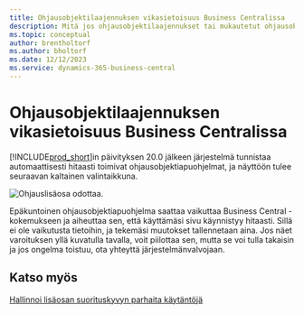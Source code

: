 ```yaml
---
title: Ohjausobjektilaajennuksen vikasietoisuus Business Centralissa
description: Mitä jos ohjausobjektilaajennukset tai mukautetut ohjausobjektit vaikuttavat heikentävästi Business Centralin toiminnallisuuteen.
ms.topic: conceptual
author: brentholtorf
ms.author: bholtorf
ms.date: 12/12/2023
ms.service: dynamics-365-business-central
---
```


# Ohjausobjektilaajennuksen vikasietoisuus Business Centralissa

[!INCLUDE[prod_short](includes/prod_short.md)]in päivityksen 20.0 jälkeen järjestelmä tunnistaa automaattisesti hitaasti toimivat ohjausobjektiapuohjelmat, ja näyttöön tulee seuraavan kaltainen valintaikkuna.

![Ohjauslisäosa odottaa.](media/controladdin-resiliency.png "Ohjauslisäosa odottaa.")

Epäkuntoinen ohjausobjektiapuohjelma saattaa vaikuttaa Business Central -kokemukseen ja aiheuttaa sen, että käyttämäsi sivu käynnistyy hitaasti. Sillä ei ole vaikutusta tietoihin, ja tekemäsi muutokset tallennetaan aina. Jos näet varoituksen yllä kuvatulla tavalla, voit piilottaa sen, mutta se voi tulla takaisin ja jos ongelma toistuu, ota yhteyttä järjestelmänvalvojaan.

## Katso myös
[Hallinnoi lisäosan suorituskyvyn parhaita käytäntöjä](/dynamics365/business-central/dev-itpro/developer/devenv-control-addin-bestpractices)  